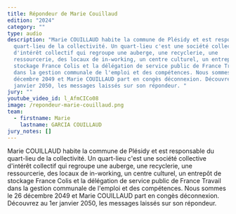 ```yaml
---
title: Répondeur de Marie Couillaud
edition: "2024"
category: ""
type: audio
description: "Marie COUILLAUD habite la commune de Plésidy et est responsable du
  quart-lieu de la collectivité. Un quart-lieu c'est une société collective
  d'intérêt collectif qui regroupe une auberge, une recyclerie, une
  ressourcerie, des locaux de in-working, un centre culturel, un entrepôt de
  stockage France Colis et la délégation de service public de France Travail
  dans la gestion communale de l'emploi et des compétences. Nous sommes le 26
  décembre 2049 et Marie COUILLAUD part en congès déconnexion. Découvrez au 1er
  janvier 2050, les messages laissés sur son répondeur. "
jury: ""
youtube_video_id: l_AfmCICo08
image: /repondeur-marie-couillaud.png
team:
  - firstname: Marie
    lastname: GARCIA COUILLAUD
jury_notes: []
---
```

Marie COUILLAUD habite la commune de Plésidy et est responsable du quart-lieu de la collectivité. Un quart-lieu c'est une société collective d'intérêt collectif qui regroupe une auberge, une recyclerie, une ressourcerie, des locaux de in-working, <!--more-->un centre culturel, un entrepôt de stockage France Colis et la délégation de service public de France Travail dans la gestion communale de l'emploi et des compétences. Nous sommes le 26 décembre 2049 et Marie COUILLAUD part en congès déconnexion. Découvrez au 1er janvier 2050, les messages laissés sur son répondeur.
